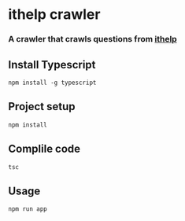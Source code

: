 # ithelp crawler
### A crawler that crawls questions from [ithelp](https://ithelp.ithome.com.tw/questions)
## Install Typescript
```
npm install -g typescript
```
## Project setup
```
npm install
```
## Complile code
```
tsc
```
## Usage
```
npm run app
```